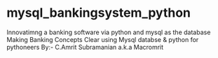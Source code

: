 # mysql_bankingsystem_python
Innovatimng a banking software via python and mysql as the database
Making Banking Concepts Clear using Mysql databse & python for pythoneers
By:- C.Amrit Subramanian a.k.a Macromrit
